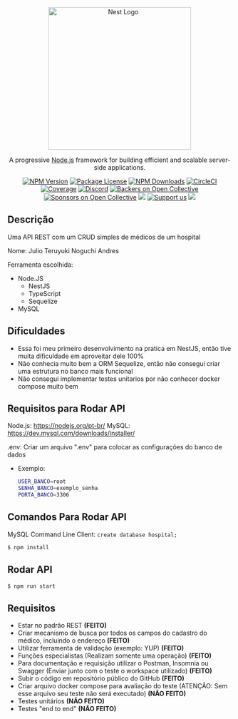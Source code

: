 <p align="center">
  <a href="http://nestjs.com/" target="blank"><img src="https://nestjs.com/img/logo_text.svg" width="320" alt="Nest Logo" /></a>
</p>

[circleci-image]: https://img.shields.io/circleci/build/github/nestjs/nest/master?token=abc123def456
[circleci-url]: https://circleci.com/gh/nestjs/nest

  <p align="center">A progressive <a href="http://nodejs.org" target="_blank">Node.js</a> framework for building efficient and scalable server-side applications.</p>
    <p align="center">
<a href="https://www.npmjs.com/~nestjscore" target="_blank"><img src="https://img.shields.io/npm/v/@nestjs/core.svg" alt="NPM Version" /></a>
<a href="https://www.npmjs.com/~nestjscore" target="_blank"><img src="https://img.shields.io/npm/l/@nestjs/core.svg" alt="Package License" /></a>
<a href="https://www.npmjs.com/~nestjscore" target="_blank"><img src="https://img.shields.io/npm/dm/@nestjs/common.svg" alt="NPM Downloads" /></a>
<a href="https://circleci.com/gh/nestjs/nest" target="_blank"><img src="https://img.shields.io/circleci/build/github/nestjs/nest/master" alt="CircleCI" /></a>
<a href="https://coveralls.io/github/nestjs/nest?branch=master" target="_blank"><img src="https://coveralls.io/repos/github/nestjs/nest/badge.svg?branch=master#9" alt="Coverage" /></a>
<a href="https://discord.gg/G7Qnnhy" target="_blank"><img src="https://img.shields.io/badge/discord-online-brightgreen.svg" alt="Discord"/></a>
<a href="https://opencollective.com/nest#backer" target="_blank"><img src="https://opencollective.com/nest/backers/badge.svg" alt="Backers on Open Collective" /></a>
<a href="https://opencollective.com/nest#sponsor" target="_blank"><img src="https://opencollective.com/nest/sponsors/badge.svg" alt="Sponsors on Open Collective" /></a>
  <a href="https://paypal.me/kamilmysliwiec" target="_blank"><img src="https://img.shields.io/badge/Donate-PayPal-ff3f59.svg"/></a>
    <a href="https://opencollective.com/nest#sponsor"  target="_blank"><img src="https://img.shields.io/badge/Support%20us-Open%20Collective-41B883.svg" alt="Support us"></a>
  <a href="https://twitter.com/nestframework" target="_blank"><img src="https://img.shields.io/twitter/follow/nestframework.svg?style=social&label=Follow"></a>
</p>
  <!--[![Backers on Open Collective](https://opencollective.com/nest/backers/badge.svg)](https://opencollective.com/nest#backer)
  [![Sponsors on Open Collective](https://opencollective.com/nest/sponsors/badge.svg)](https://opencollective.com/nest#sponsor)-->

## Descrição

Uma API REST com um CRUD simples de médicos de um hospital

Nome: Julio Teruyuki Noguchi Andres

Ferramenta escolhida:
  - Node.JS
    - NestJS
    - TypeScript
    - Sequelize
  - MySQL

## Dificuldades

- Essa foi meu primeiro desenvolvimento na pratica em NestJS, então tive muita dificuldade em aproveitar dele 100%
- Não conhecia muito bem a ORM Sequelize, então não consegui criar uma estrutura no banco mais funcional
- Não consegui implementar testes unitarios por não conhecer docker compose muito bem

## Requisitos para Rodar API

Node.js: <a href="https://nodejs.org/pt-br/">https://nodejs.org/pt-br/<a>
MySQL: <a href="https://dev.mysql.com/downloads/installer/">https://dev.mysql.com/downloads/installer/<a>

.env: Criar um arquivo ".env" para colocar as configurações do banco de dados
  - Exemplo:

    ```bash
    USER_BANCO=root
    SENHA_BANCO=exemplo_senha
    PORTA_BANCO=3306
    ```


## Comandos Para Rodar API
MySQL Command Line Client: <code>create database hospital;</code>

```bash
$ npm install
```

## Rodar API

```bash
$ npm run start
```

## Requisitos
  - Estar no padrão REST <b>(FEITO)</b>
  - Criar mecanismo de busca por todos os campos do cadastro do médico, incluindo o endereço <b>(FEITO)</b>
  - Utilizar ferramenta de validação (exemplo: YUP) <b>(FEITO)</b>
  - Funções especialistas (Realizam somente uma operação) <b>(FEITO)</b>
  - Para documentação e requisição utilizar o Postman, Insomnia ou Swagger (Enviar junto com o teste o workspace utilizado) <b>(FEITO)</b>
  - Subir o código em repositório público do GitHub <b>(FEITO)</b>
  - Criar arquivo docker compose para avaliação do teste (ATENÇÃO: Sem esse arquivo seu teste não será executado) <b>(NÃO FEITO)</b>
  - Testes unitários <b>(NÃO FEITO)</b>
  - Testes "end to end" <b>(NÃO FEITO)</b>